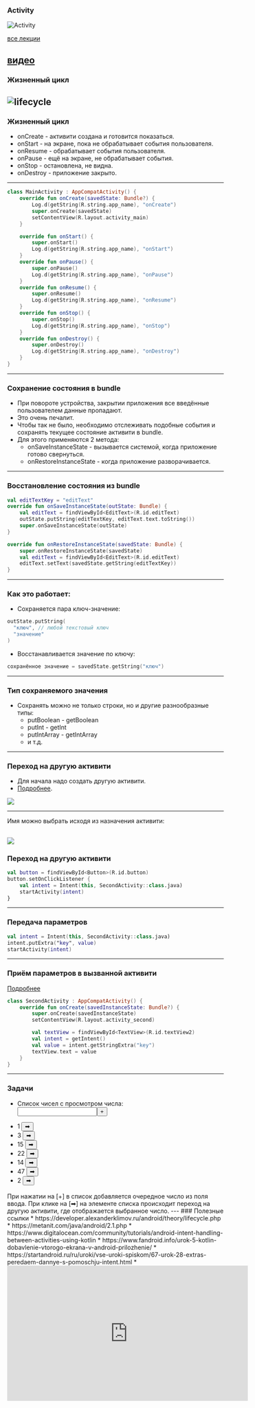 ### Activity

![Activity](assets/activity/logo.png)

[все лекции](https://github.com/dmitryweiner/android-lectures/blob/master/README.md)

[видео]()
---

### Жизненный цикл
![lifecycle](assets/activity/lifecycle.png)
---

### Жизненный цикл
* onCreate - активити создана и готовится показаться.
* onStart - на экране, пока не обрабатывает события пользователя.
* onResume - обрабатывает события пользователя.
* onPause - ещё на экране, не обрабатывает события.
* onStop - остановлена, не видна.
* onDestroy - приложение закрыто.
---

```kotlin
class MainActivity : AppCompatActivity() {
    override fun onCreate(savedState: Bundle?) {
        Log.d(getString(R.string.app_name), "onCreate")
        super.onCreate(savedState)
        setContentView(R.layout.activity_main)
    }

    override fun onStart() {
        super.onStart()
        Log.d(getString(R.string.app_name), "onStart")
    }
    override fun onPause() {
        super.onPause()
        Log.d(getString(R.string.app_name), "onPause")
    }
    override fun onResume() {
        super.onResume()
        Log.d(getString(R.string.app_name), "onResume")
    }
    override fun onStop() {
        super.onStop()
        Log.d(getString(R.string.app_name), "onStop")
    }
    override fun onDestroy() {
        super.onDestroy()
        Log.d(getString(R.string.app_name), "onDestroy")
    }
}
```
---

### Сохранение состояния в bundle
* При повороте устройства, закрытии приложения все введённые пользователем данные пропадают.
* Это очень печалит.
* Чтобы так не было, необходимо отслеживать подобные события и сохранять текущее состояние активити в bundle.
* Для этого применяются 2 метода:
  * onSaveInstanceState - вызывается системой, когда приложение готово свернуться.
  * onRestoreInstanceState - когда приложение разворачивается.

---
### Восстановление состояния из bundle
```kotlin
val editTextKey = "editText"
override fun onSaveInstanceState(outState: Bundle) {
    val editText = findViewById<EditText>(R.id.editText)
    outState.putString(editTextKey, editText.text.toString())
    super.onSaveInstanceState(outState)
}

override fun onRestoreInstanceState(savedState: Bundle) {
    super.onRestoreInstanceState(savedState)
    val editText = findViewById<EditText>(R.id.editText)
    editText.setText(savedState.getString(editTextKey))
}
```
---

### Как это работает:
* Сохраняется пара ключ-значение:

```kotlin
outState.putString(
  "ключ", // любой текстовый ключ
  "значение"
)
```
* Восстанавливается значение по ключу:

```kotlin
сохранённое значение = savedState.getString("ключ")
```
---

### Тип сохраняемого значения
* Сохранять можно не только строки, но и другие разнообразные типы:
  * putBoolean - getBoolean
  * putInt - getInt
  * putIntArray - getIntArray
  * и т.д.
---
### Переход на другую активити
* Для начала надо создать другую активити.
* [Подробнее](https://www.fandroid.info/urok-5-kotlin-dobavlenie-vtorogo-ekrana-v-android-prilozhenie/).

![](assets/activity/img.png)

---
Имя можно выбрать исходя из назначения активити:

![](assets/activity/img_1.png)
---
### Переход на другую активити
```kotlin
val button = findViewById<Button>(R.id.button)
button.setOnClickListener {
    val intent = Intent(this, SecondActivity::class.java)
    startActivity(intent)
}
```
---
### Передача параметров
```kotlin
val intent = Intent(this, SecondActivity::class.java)
intent.putExtra("key", value)
startActivity(intent)
```
---
### Приём параметров в вызванной активити
[Подробнее](https://startandroid.ru/ru/uroki/vse-uroki-spiskom/67-urok-28-extras-peredaem-dannye-s-pomoschju-intent.html)

```kotlin
class SecondActivity : AppCompatActivity() {
    override fun onCreate(savedInstanceState: Bundle?) {
        super.onCreate(savedInstanceState)
        setContentView(R.layout.activity_second)

        val textView = findViewById<TextView>(R.id.textView2)
        val intent = getIntent()
        val value = intent.getStringExtra("key")
        textView.text = value
    }
}
```
---
### Задачи
* Список чисел с просмотром числа:
<br/><input><button>+</button><br/>
<ul style="width: 200px; height: 150px; overflow-y: scroll"><li>1 <button>➡</button></li><li>3 <button>➡</button></li><li>15 <button>➡</button></li><li>22 <button>➡</button></li><li>14 <button>➡</button></li><li>47 <button>➡</button></li><li>2 <button>➡</button></li></ul>
При нажатии на [+] в список добавляется очередное число из поля ввода.
При клике на [➡] на элементе списка происходит переход на другую активити, где отображается выбранное число.
---
### Полезные ссылки
* https://developer.alexanderklimov.ru/android/theory/lifecycle.php
* https://metanit.com/java/android/2.1.php
* https://www.digitalocean.com/community/tutorials/android-intent-handling-between-activities-using-kotlin
* https://www.fandroid.info/urok-5-kotlin-dobavlenie-vtorogo-ekrana-v-android-prilozhenie/
* https://startandroid.ru/ru/uroki/vse-uroki-spiskom/67-urok-28-extras-peredaem-dannye-s-pomoschju-intent.html
* <iframe width="560" height="315" src="https://www.youtube.com/embed/njmOeFadDEI" title="YouTube video player" frameborder="0" allow="accelerometer; autoplay; clipboard-write; encrypted-media; gyroscope; picture-in-picture" allowfullscreen></iframe>